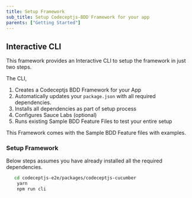 ```yaml
---
title: Setup Framework
sub_title: Setup Codeceptjs-BDD Framework for your app
parents: ["Getting Started"]
---
```


## Interactive CLI

This framework provides an Interactive CLI to setup the framework in just two steps. 

The CLI,
1. Creates a Codeceptjs BDD Framework for your App
2. Automatically updates your `package.json` with all required dependencies.
3. Installs all dependencies as part of setup process
4. Configures Sauce Labs (optional)
5. Runs existing Sample BDD Feature Files to test your entire setup

This Framework comes with the Sample BDD Feature files with examples.

### Setup Framework

Below steps assumes you have already installed all the required dependencies.

```bash
   cd codeceptjs-e2e/packages/codeceptjs-cucumber
    yarn
    npm run cli
```


